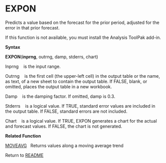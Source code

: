 # EXPON

Predicts a value based on the forecast for the prior period, adjusted
for the error in that prior forecast.

If this function is not available, you must install the Analysis ToolPak
add-in.

**Syntax**

**EXPON**(**inprng**, outrng, damp, stderrs, chart)

Inprng&nbsp;&nbsp;&nbsp;&nbsp;is the input range.

Outrng&nbsp;&nbsp;&nbsp;&nbsp;is the first cell (the upper-left cell) in
the output table or the name, as text, of a new sheet to contain the
output table. If FALSE, blank, or omitted, places the output table in a
new workbook.

Damp&nbsp;&nbsp;&nbsp;&nbsp;is the damping factor. If omitted, damp is
0.3.

Stderrs&nbsp;&nbsp;&nbsp;&nbsp;is a logical value. If TRUE, standard
error values are included in the output table. If FALSE, standard errors
are not included.

Chart&nbsp;&nbsp;&nbsp;&nbsp;is a logical value. If TRUE, EXPON
generates a chart for the actual and forecast values. If FALSE, the
chart is not generated.

**Related Function**

[MOVEAVG](MOVEAVG.md)&nbsp;&nbsp;&nbsp;Returns values along a moving average trend



Return to [README](README.md#E)


